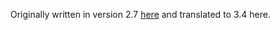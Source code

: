 Originally written in version 2.7 [here](https://github.com/rebeccapizano/Portfolio/tree/master/Python/Version27/FileTransferPrograms) and translated to 3.4 here.
